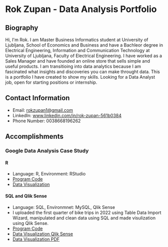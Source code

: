 # Rok Zupan - Data Analysis Portfolio

## Biography

Hi, I'm Rok. I am Master Business Informatics student at University of Ljubljana, School of Economics and Business and have a Bachleor degree in Electrical Engineering, Information and Communication Technology at University of Ljubljana, Faculty of Electrical Engineering. I have worked as a Sales Manager and have founded an online store that sells simple and useful products. I am transitioing into data analytics because I am fascinated what insights and discoveries you can make throught data. This is a  portfolio I have created to show my skills. Looking for a Data Analyst job, open for starting positions or internship.

## Contact Information

* Email: rokzupan1@gmail.com
* LinkedIn: www.linkedin.com/in/rok-zupan-561b0384
* Phone Number: 0038668196262

## Accomplishments

### Google Data Analysis Case Study

#### R
* Language: R, Environment: RStudio
* [Program Code](https://raw.githubusercontent.com/rokzupan1/data_analysis_portfolio/main/BikeTripsAnalysis)
* [Data Visualization](https://github.com/rokzupan1/data_analysis_portfolio/blob/db8319cb8023c24ad3bd16ad41fab80517000cf5/MyCaseStudyVisualization.pdf)

#### SQL and Qlik Sense
* Language: SQL, Environmnet: MySQL, Qlik Sense
* I uploaded the first quarter of bike trips in 2022 using Table Data Import Wizard, manipulated and clean data using SQL and made visulization using Qlik Sense.
* [Program Code](https://raw.githubusercontent.com/rokzupan1/data_analysis_portfolio/914ab514610ab65b839f5797b5d755588979cb39/sql)
* [Data Visualization Qlik Sense](https://2eqjaqx0akhkd2s.eu.qlikcloud.com/sense/app/26b5f8e5-b780-4385-8004-44ac14edb9e6/story/f59248e6-7635-40f2-916f-fcb1ef29b4ca/state/play/slide/BDPwQw)
* [Data Visualization PDF](https://github.com/rokzupan1/data_analysis_portfolio/blob/452c7dc3cc9e219c7109a502af022cafbebe3cbf/Qlik%20Sense%20-%20My%20new%20story%20-%20January%2031,%202023.pdf)

